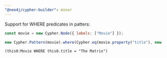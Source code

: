 ```yaml
---
"@neo4j/cypher-builder": minor
---
```


Support for WHERE predicates in patters:

```javascript
const movie = new Cypher.Node({ labels: ["Movie"] });

new Cypher.Pattern(movie).where(Cypher.eq(movie.property("title"), new Cypher.Literal("The Matrix")));
```

```cypher
(this0:Movie WHERE this0.title = "The Matrix")
```
